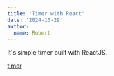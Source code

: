```yaml
---
title: 'Timer with React'
date: '2024-10-29'
author:
  name: Robert
---
```


It's simple timer built with ReactJS.


[timer](https://github.com/bobPaluchowski/reaact-timer)
